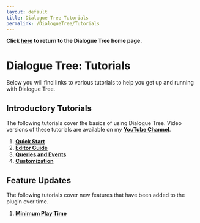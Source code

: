```yaml
---
layout: default
title: Dialogue Tree Tutorials
permalink: /DialogueTree/Tutorials
---
```

**Click [here](../DialogueTree.md) to return to the Dialogue Tree home page.** 

# Dialogue Tree: Tutorials
Below you will find links to various tutorials to help you get up and running with Dialogue Tree. 

## Introductory Tutorials 
The following tutorials cover the basics of using Dialogue Tree. Video versions of these tutorials are available on my [**YouTube Channel**](https://www.youtube.com/@UnraedGames).
1. [**Quick Start**](QuickStart.md)
2. [**Editor Guide**](EditorGuide.md)
3. [**Queries and Events**](QueriesAndEvents.md)
4. [**Customization**](Customization.md)

## Feature Updates
The following tutorials cover new features that have been added to the plugin over time. 
1. [**Minimum Play Time**](MinimumPlayTime.md)